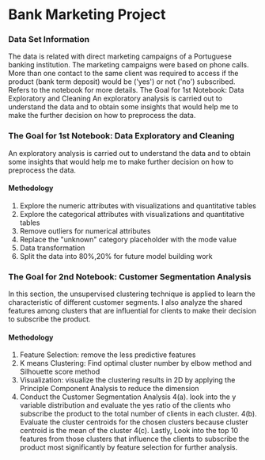 # Bank Marketing Project
### Data Set Information
The data is related with direct marketing campaigns of a Portuguese banking institution. The marketing campaigns were based on phone calls. More than one contact to the same client was required to access if the product (bank term deposit) would be ('yes') or not ('no') subscribed. Refers to the notebook for more details.
The Goal for 1st Notebook: Data Exploratory and Cleaning
An exploratory analysis is carried out to understand the data and to obtain some insights that would help me to make the further decision on how to preprocess the data.

### The Goal for 1st Notebook: Data Exploratory and Cleaning
An exploratory analysis is carried out to understand the data and to obtain some insights that would help me to make further decision on how to preprocess the data.

#### Methodology
1.	Explore the numeric attributes with visualizations and quantitative tables
2.	Explore the categorical attributes with visualizations and quantitative tables
3.	Remove outliers for numerical attributes
4.	Replace the "unknown" category placeholder with the mode value
5.	Data transformation
6.	Split the data into 80%,20% for future model building work

### The Goal for 2nd Notebook: Customer Segmentation Analysis
In this section, the unsupervised clustering technique is applied to learn the characteristic of different customer segments. I also analyze the shared features among clusters that are influential for clients to make their decision to subscribe the product.

#### Methodology
1.	Feature Selection: remove the less predictive features
2.	K means Clustering: Find optimal cluster number by elbow method and Silhouette score method
3.	Visualization: visualize the clustering results in 2D by applying the Principle Component Analysis to reduce the dimension
4.	Conduct the Customer Segmentation Analysis
4(a). look into the y variable distribution and evaluate the yes ratio of the clients who subscribe the product to the total number of clients in each cluster.
4(b). Evaluate the cluster centroids for the chosen clusters because cluster centroid is the mean of the cluster
4(c). Lastly, Look into the top 10 features from those clusters that influence the clients to subscribe the product most significantly by feature selection for further analysis.



